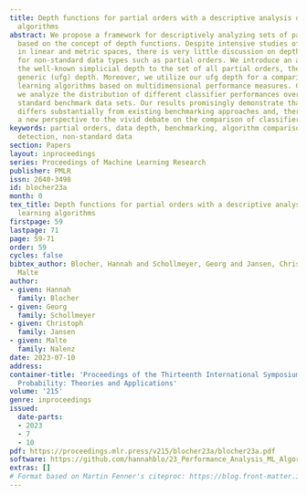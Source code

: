 ```yaml
---
title: Depth functions for partial orders with a descriptive analysis of machine learning
  algorithms
abstract: We propose a framework for descriptively analyzing sets of partial orders
  based on the concept of depth functions. Despite intensive studies of depth functions
  in linear and metric spaces, there is very little discussion on depth functions
  for non-standard data types such as partial orders. We introduce an adaptation of
  the well-known simplicial depth to the set of all partial orders, the union-free
  generic (ufg) depth. Moreover, we utilize our ufg depth for a comparison of machine
  learning algorithms based on multidimensional performance measures. Concretely,
  we analyze the distribution of different classifier performances over a sample of
  standard benchmark data sets. Our results promisingly demonstrate that our approach
  differs substantially from existing benchmarking approaches and, therefore, adds
  a new perspective to the vivid debate on the comparison of classifiers.
keywords: partial orders, data depth, benchmarking, algorithm comparison, outlier
  detection, non-standard data
section: Papers
layout: inproceedings
series: Proceedings of Machine Learning Research
publisher: PMLR
issn: 2640-3498
id: blocher23a
month: 0
tex_title: Depth functions for partial orders with a descriptive analysis of machine
  learning algorithms
firstpage: 59
lastpage: 71
page: 59-71
order: 59
cycles: false
bibtex_author: Blocher, Hannah and Schollmeyer, Georg and Jansen, Christoph and Nalenz,
  Malte
author:
- given: Hannah
  family: Blocher
- given: Georg
  family: Schollmeyer
- given: Christoph
  family: Jansen
- given: Malte
  family: Nalenz
date: 2023-07-10
address:
container-title: 'Proceedings of the Thirteenth International Symposium on Imprecise
  Probability: Theories and Applications'
volume: '215'
genre: inproceedings
issued:
  date-parts:
  - 2023
  - 7
  - 10
pdf: https://proceedings.mlr.press/v215/blocher23a/blocher23a.pdf
software: https://github.com/hannahblo/23_Performance_Analysis_ML_Algorithms
extras: []
# Format based on Martin Fenner's citeproc: https://blog.front-matter.io/posts/citeproc-yaml-for-bibliographies/
---
```

